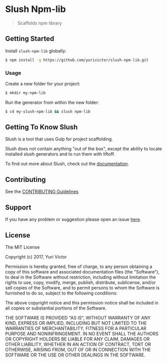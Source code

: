 # Slush Npm-lib

> Scaffolds npm library


## Getting Started

Install `slush-npm-lib` globally:

```bash
$ npm install -g https://github.com/yurivictor/slush-npm-lib.git
```

### Usage

Create a new folder for your project:

```bash
$ mkdir my-npm-lib
```

Run the generator from within the new folder:

```bash
$ cd my-slush-npm-lib && slush npm-lib
```

## Getting To Know Slush

Slush is a tool that uses Gulp for project scaffolding.

Slush does not contain anything "out of the box", except the ability to locate installed slush generators and to run them with liftoff.

To find out more about Slush, check out the [documentation](https://github.com/slushjs/slush).

## Contributing

See the [CONTRIBUTING Guidelines](https://github.com/yurivictor/slush-npm-lib/blob/master/CONTRIBUTING.md)

## Support
If you have any problem or suggestion please open an issue [here](https://github.com/yurivictor/slush-npm-lib/issues).

## License

The MIT License

Copyright (c) 2017, Yuri Victor

Permission is hereby granted, free of charge, to any person
obtaining a copy of this software and associated documentation
files (the "Software"), to deal in the Software without
restriction, including without limitation the rights to use,
copy, modify, merge, publish, distribute, sublicense, and/or sell
copies of the Software, and to permit persons to whom the
Software is furnished to do so, subject to the following
conditions:

The above copyright notice and this permission notice shall be
included in all copies or substantial portions of the Software.

THE SOFTWARE IS PROVIDED "AS IS", WITHOUT WARRANTY OF ANY KIND,
EXPRESS OR IMPLIED, INCLUDING BUT NOT LIMITED TO THE WARRANTIES
OF MERCHANTABILITY, FITNESS FOR A PARTICULAR PURPOSE AND
NONINFRINGEMENT. IN NO EVENT SHALL THE AUTHORS OR COPYRIGHT
HOLDERS BE LIABLE FOR ANY CLAIM, DAMAGES OR OTHER LIABILITY,
WHETHER IN AN ACTION OF CONTRACT, TORT OR OTHERWISE, ARISING
FROM, OUT OF OR IN CONNECTION WITH THE SOFTWARE OR THE USE OR
OTHER DEALINGS IN THE SOFTWARE.
